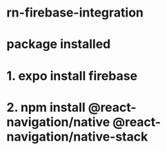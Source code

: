 # rn-firebase-integration
# package installed 
# 1. expo install firebase
# 2. npm install @react-navigation/native @react-navigation/native-stack